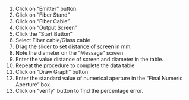 1.	Click on “Emitter” button.<br>
2.	Click on “Fiber Stand”<br>
3.	Click on “Fiber Cable”<br>
4.	Click on “Output Screen”<br>
5.	Click the “Start Button”<br>
6.	Select Fiber cable/Glass cable<br>
7.	Drag the slider to set distance of screen in mm.<br>
8.	Note the diameter on the “Message” screen <br>
9.	Enter the value distance of screen and diameter in the table.<br>
10.	Repeat the procedure to complete the data table<br>
11.	Click on “Draw Graph” button<br>
12.	Enter the standard value of numerical aperture in the “Final Numeric Aperture” box.<br>
13.	Click on “verify” button to find the percentage error.<br>

